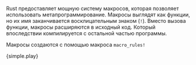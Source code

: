 Rust предоставляет мощную систему макросов, которая позволяет использовать метапрограммирование. Макросы выглядят как функции, но их имя заканчивается восклицательным знаком (`!`). Вместо вызова функции, макросы расширяются в исходный код. Который впоследствии компилируется с остальной частью программы.

Макросы создаются с помощью макроса `macro_rules!`

{simple.play}
